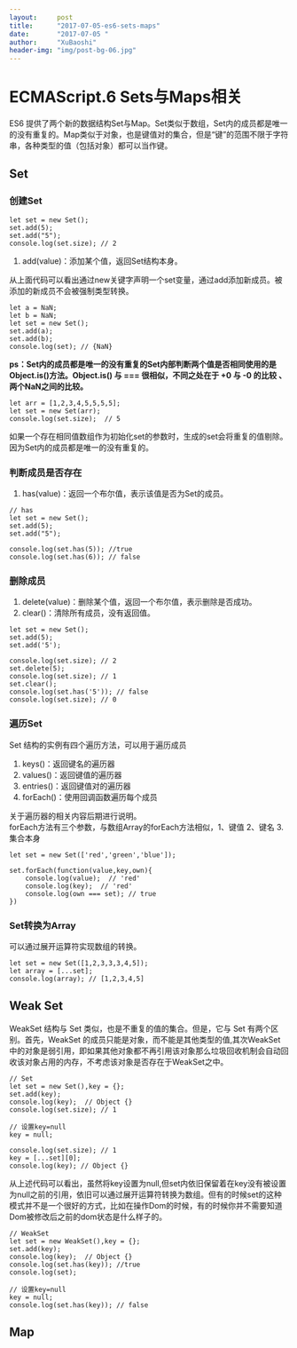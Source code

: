 ```yaml
---
layout:     post
title:      "2017-07-05-es6-sets-maps"
date:       "2017-07-05 "
author:     "XuBaoshi"
header-img: "img/post-bg-06.jpg"
---
```


<h1>ECMAScript.6 Sets与Maps相关</h1>
ES6 提供了两个新的数据结构Set与Map。Set类似于数组，Set内的成员都是唯一的没有重复的。Map类似于对象，也是键值对的集合，但是“键”的范围不限于字符串，各种类型的值（包括对象）都可以当作键。
<h2>Set</h2>
<h3>创建Set</h3>

    let set = new Set();
    set.add(5);  
    set.add("5");
    console.log(set.size); // 2

<ol>
    <li>add(value)：添加某个值，返回Set结构本身。</li>
</ol>

从上面代码可以看出通过new关键字声明一个set变量，通过add添加新成员。被添加的新成员不会被强制类型转换。<br>

    let a = NaN;
    let b = NaN;
    let set = new Set();
    set.add(a);
    set.add(b);
    console.log(set); // {NaN}

<strong>ps：Set内的成员都是唯一的没有重复的Set内部判断两个值是否相同使用的是 Object.is()方法。Object.is() 与 === 很相似，不同之处在于 +0 与 -0 的比较 、两个NaN之间的比较。</strong>

    let arr = [1,2,3,4,5,5,5,5];
    let set = new Set(arr);
    console.log(set.size);  // 5

如果一个存在相同值数组作为初始化set的参数时，生成的set会将重复的值剔除。因为Set内的成员都是唯一的没有重复的。

<h3>判断成员是否存在</h3>
<ol>
    <li>has(value)：返回一个布尔值，表示该值是否为Set的成员。</li>
</ol>

    // has
    let set = new Set();
    set.add(5);
    set.add("5");

    console.log(set.has(5)); //true
    console.log(set.has(6)); // false

<h3>删除成员</h3>
<ol>
    <li>delete(value)：删除某个值，返回一个布尔值，表示删除是否成功。</li>
    <li>clear()：清除所有成员，没有返回值。</li>
</ol>

    let set = new Set();
    set.add(5);
    set.add('5');

    console.log(set.size); // 2
    set.delete(5);
    console.log(set.size); // 1
    set.clear();
    console.log(set.has('5')); // false
    console.log(set.size); // 0

<h3>遍历Set</h3>
Set 结构的实例有四个遍历方法，可以用于遍历成员
<ol>
    <li>keys()：返回键名的遍历器</li>
    <li>values()：返回键值的遍历器</li>
    <li>entries()：返回键值对的遍历器</li>
    <li>forEach()：使用回调函数遍历每个成员</li>
</ol>
关于遍历器的相关内容后期进行说明。<br/>
forEach方法有三个参数，与数组Array的forEach方法相似，1、键值 2、键名 3.集合本身

    let set = new Set(['red','green','blue']);

    set.forEach(function(value,key,own){
        console.log(value);  // 'red'
        console.log(key);  // 'red'
        console.log(own === set); // true
    })

<h3>Set转换为Array</h3>
可以通过展开运算符实现数组的转换。

    let set = new Set([1,2,3,3,3,4,5]);
    let array = [...set];
    console.log(array); // [1,2,3,4,5]

<h2>Weak Set</h2>
WeakSet 结构与 Set 类似，也是不重复的值的集合。但是，它与 Set 有两个区别。首先，WeakSet 的成员只能是对象，而不能是其他类型的值,其次WeakSet 中的对象是弱引用，即如果其他对象都不再引用该对象那么垃圾回收机制会自动回收该对象占用的内存，不考虑该对象是否存在于WeakSet之中。

    // Set
    let set = new Set(),key = {};
    set.add(key);
    console.log(key);  // Object {}
    console.log(set.size); // 1

    // 设置key=null
    key = null;

    console.log(set.size); // 1
    key = [...set][0]; 
    console.log(key); // Object {}

从上述代码可以看出，虽然将key设置为null,但set内依旧保留着在key没有被设置为null之前的引用，依旧可以通过展开运算符转换为数组。但有的时候set的这种模式并不是一个很好的方式，比如在操作Dom的时候，有的时候你并不需要知道Dom被修改后之前的dom状态是什么样子的。

    // WeakSet
    let set = new WeakSet(),key = {};
    set.add(key);
    console.log(key);  // Object {}
    console.log(set.has(key)); //true
    console.log(set);  

    // 设置key=null
    key = null;
    console.log(set.has(key)); // false
<h2>Map</h2>
